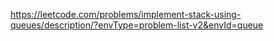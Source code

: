 https://leetcode.com/problems/implement-stack-using-queues/description/?envType=problem-list-v2&envId=queue